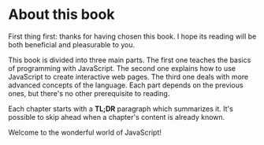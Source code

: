 # About this book

First thing first: thanks for having chosen this book. I hope its reading will be both beneficial and pleasurable to you.

This book is divided into three main parts. The first one teaches the basics of programming with JavaScript. The second one explains how to use JavaScript to create interactive web pages. The third one deals with more advanced concepts of the language. Each part depends on the previous ones, but there's no other prerequisite to reading.

Each chapter starts with a **TL;DR** paragraph which summarizes it. It's possible to skip ahead when a chapter's content is already known.

Welcome to the wonderful world of JavaScript!
